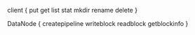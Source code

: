 client {
    put
    get
    list
    stat
    mkdir
    rename
    delete
}

DataNode {
    createpipeline
    writeblock
    readblock
    getblockinfo
}
